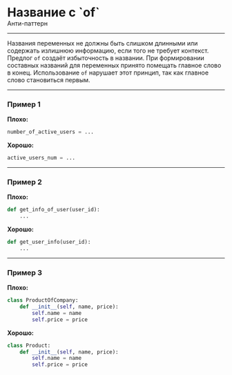 
<div class="sticky-header">
  <div>
    <h1 style="margin: 0;">Название с `of`</h1>
    <p style="margin: 0;">Анти-паттерн</p>
  </div>
</div>

***

Названия переменных не должны быть слишком длинными или содержать излишнюю информацию, если того не требует контекст. Предлог `of` создаёт избыточность в названии. При формировании составных названий для переменных принято помещать главное слово в конец. Использование `of` нарушает этот принцип, так как главное слово становиться первым.

***

### Пример 1

**Плохо:**
```python
number_of_active_users = ...
```
**Хорошо:**
```python
active_users_num = ...
```
***

### Пример 2

**Плохо:**
```python
def get_info_of_user(user_id):
    ...
```
**Хорошо:**
```python
def get_user_info(user_id):
    ...
```
***

### Пример 3

**Плохо:**
```python
class ProductOfCompany:
    def __init__(self, name, price):
        self.name = name
        self.price = price
```
**Хорошо:**
```python
class Product:
    def __init__(self, name, price):
        self.name = name
        self.price = price
```


